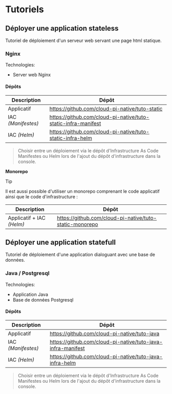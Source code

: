 # Tutoriels

## Déployer une application stateless

Tutoriel de déploiement d'un serveur web servant une page html statique.

### Nginx

Technologies:
- Server web Nginx

#### Dépôts

| Description        | Dépôt                                                           |
| ------------------ | --------------------------------------------------------------- |
| Applicatif         | <https://github.com/cloud-pi-native/tuto-static>                |
| IAC *(Manifestes)* | <https://github.com/cloud-pi-native/tuto-static-infra-manifest> |
| IAC *(Helm)*       | <https://github.com/cloud-pi-native/tuto-static-infra-helm>     |

> Choisir entre un déploiement via le dépôt d'Infrastructure As Code Manifestes ou Helm lors de l'ajout du dépôt d'infrastructure dans la console.

__Monorepo__
> [!TIP]
> Il est aussi possible d'utiliser un monorepo comprenant le code applicatif ainsi que le code d'infrastructure :

| Description               | Dépôt                                                     |
| ------------------------- | --------------------------------------------------------- |
| Applicatif + IAC *(Helm)* | <https://github.com/cloud-pi-native/tuto-static-monorepo> |

## Déployer une application statefull

Tutoriel de déploiement d'une application dialoguant avec une base de données.

### Java / Postgresql

Technologies:
- Application Java
- Base de données Postgresql

#### Dépôts


| Description        | Dépôt                                                         |
| ------------------ | ------------------------------------------------------------- |
| Applicatif         | <https://github.com/cloud-pi-native/tuto-java>                |
| IAC *(Manifestes)* | <https://github.com/cloud-pi-native/tuto-java-infra-manifest> |
| IAC *(Helm)*       | <https://github.com/cloud-pi-native/tuto-java-infra-helm>     |

> Choisir entre un déploiement via le dépôt d'Infrastructure As Code Manifestes ou Helm lors de l'ajout du dépôt d'infrastructure dans la console.
